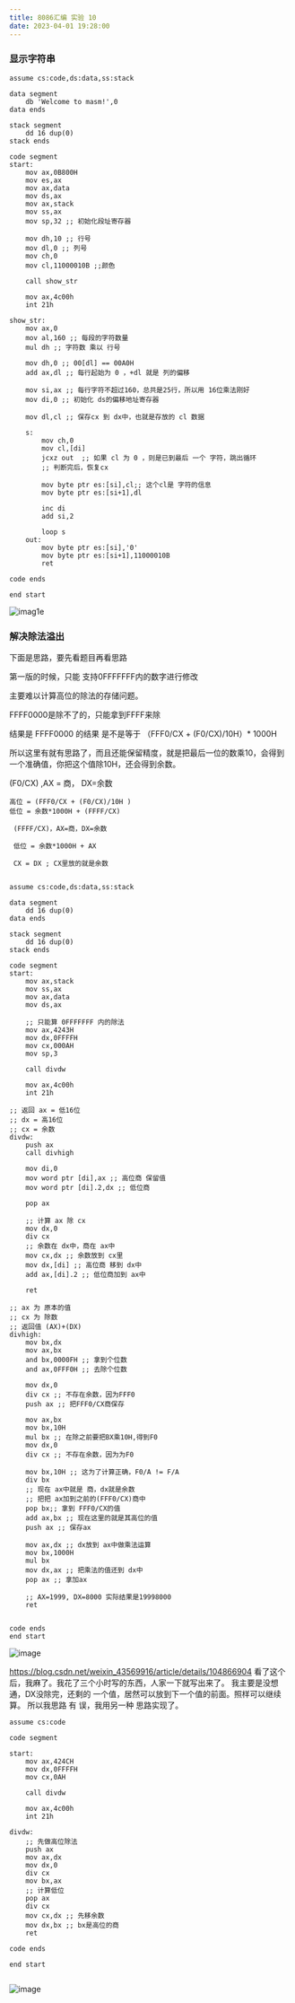```yaml
---
title: 8086汇编 实验 10
date: 2023-04-01 19:28:00
---
```





### 显示字符串
```
assume cs:code,ds:data,ss:stack

data segment
	db 'Welcome to masm!',0
data ends

stack segment
	dd 16 dup(0)
stack ends

code segment
start:
	mov ax,0B800H
	mov es,ax
	mov ax,data
	mov ds,ax
	mov ax,stack
	mov ss,ax
	mov sp,32 ;; 初始化段址寄存器
	
	mov dh,10 ;; 行号
	mov dl,0 ;; 列号
	mov ch,0
	mov cl,11000010B ;;颜色 

	call show_str

	mov ax,4c00h
	int 21h

show_str:
	mov ax,0
	mov al,160 ;; 每段的字符数量
	mul dh ;; 字符数 乘以 行号

	mov dh,0 ;; 00[dl] == 00A0H
	add ax,dl ;; 每行起始为 0 ，+dl 就是 列的偏移

	mov si,ax ;; 每行字符不超过160，总共是25行，所以用 16位乘法刚好
	mov di,0 ;; 初始化 ds的偏移地址寄存器
	
	mov dl,cl ;; 保存cx 到 dx中，也就是存放的 cl 数据

	s:
		mov ch,0
		mov cl,[di]
		jcxz out  ;; 如果 cl 为 0 ，则是已到最后 一个 字符，跳出循环
		;; 判断完后，恢复cx

		mov byte ptr es:[si],cl;; 这个cl是 字符的信息
		mov byte ptr es:[si+1],dl

		inc di
		add si,2

		loop s
	out:
		mov byte ptr es:[si],'0'
		mov byte ptr es:[si+1],11000010B
		ret

code ends

end start

```
![imag1e](https://img2023.cnblogs.com/blog/2146100/202304/2146100-20230401192726426-723514903.gif)

### 解决除法溢出

下面是思路，要先看题目再看思路

第一版的时候，只能 支持0FFFFFFF内的数字进行修改

主要难以计算高位的除法的存储问题。

FFFF0000是除不了的，只能拿到FFFF来除

结果是
FFFF0000 的结果 是不是等于 （FFF0/CX + (F0/CX)/10H）* 1000H

所以这里有就有思路了，而且还能保留精度，就是把最后一位的数乘10，会得到一个准确值，你把这个值除10H，还会得到余数。

(F0/CX)  ,AX = 商， DX=余数

```
高位 = (FFF0/CX + (F0/CX)/10H )
低位 = 余数*1000H + (FFFF/CX)

 (FFFF/CX)，AX=商，DX=余数

 低位 = 余数*1000H + AX

 CX = DX ; CX里放的就是余数
 

```
```
assume cs:code,ds:data,ss:stack

data segment
	dd 16 dup(0)
data ends

stack segment
	dd 16 dup(0)
stack ends

code segment
start:
	mov ax,stack
	mov ss,ax
	mov ax,data
	mov ds,ax
	
	;; 只能算 0FFFFFFF 内的除法
	mov ax,4243H
	mov dx,0FFFFH
	mov cx,000AH
	mov sp,3
	
	call divdw

	mov ax,4c00h
	int 21h

;; 返回 ax = 低16位
;; dx = 高16位
;; cx = 余数
divdw:
	push ax
	call divhigh

	mov di,0
	mov word ptr [di],ax ;; 高位商 保留值
	mov word ptr [di].2,dx ;; 低位商

	pop ax

	;; 计算 ax 除 cx
	mov dx,0
	div cx
	;; 余数在 dx中，商在 ax中 
	mov cx,dx ;; 余数放到 cx里
	mov dx,[di] ;; 高位商 移到 dx中
	add ax,[di].2 ;; 低位商加到 ax中
	
	ret

;; ax 为 原本的值
;; cx 为 除数
;; 返回值 (AX)+(DX)
divhigh:
	mov bx,dx
	mov ax,bx
	and bx,0000FH ;; 拿到个位数
	and ax,0FFF0H ;; 去除个位数

	mov dx,0
	div cx ;; 不存在余数，因为FFF0
	push ax ;; 把FFF0/CX商保存

	mov ax,bx
	mov bx,10H
	mul bx ;; 在除之前要把BX乘10H,得到F0
	mov dx,0
	div cx ;; 不存在余数，因为为F0
	
	mov bx,10H ;; 这为了计算正确，F0/A != F/A
	div bx
	;; 现在 ax中就是 商，dx就是余数
	;; 把把 ax加到之前的(FFF0/CX)商中
	pop bx;; 拿到 FFF0/CX的值
	add ax,bx ;; 现在这里的就是其高位的值
	push ax ;; 保存ax

	mov ax,dx ;; dx放到 ax中做乘法运算
	mov bx,1000H
	mul bx
	mov dx,ax ;; 把乘法的值还到 dx中
	pop ax ;; 拿加ax

	;; AX=1999, DX=8000 实际结果是19998000
	ret 


code ends
end start

```

![image](https://img2023.cnblogs.com/blog/2146100/202304/2146100-20230401220714901-1380957578.png)

https://blog.csdn.net/weixin_43569916/article/details/104866904
看了这个后，我麻了。我花了三个小时写的东西，人家一下就写出来了。
我主要是没想通，DX没除完，还剩的 一个值，居然可以放到下一个值的前面。照样可以继续算。
所以我思路 有 误，我用另一种 思路实现了。
```
assume cs:code

code segment

start:
	mov ax,424CH
	mov dx,0FFFFH
	mov cx,0AH

	call divdw

	mov ax,4c00h
	int 21h

divdw:
	;; 先做高位除法
	push ax
	mov ax,dx
	mov dx,0
	div cx
	mov bx,ax
	;; 计算低位
	pop ax
	div cx
	mov cx,dx ;; 先移余数
	mov dx,bx ;; bx是高位的商
	ret

code ends

end start


```
![image](https://img2023.cnblogs.com/blog/2146100/202304/2146100-20230401223648984-1880329058.png)
